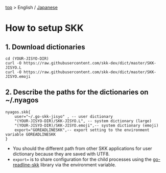 [top](../readme.md) &gt; English / [Japanese](./10-SetupSKK_ja.md)


How to setup SKK
================

## 1. Download dictionaries

    cd (YOUR-JISYO-DIR)
    curl -O https://raw.githubusercontent.com/skk-dev/dict/master/SKK-JISYO.L
    curl -O https://raw.githubusercontent.com/skk-dev/dict/master/SKK-JISYO.emoji

## 2. Describe the paths for the dictionaries on ~/.nyagos

    nyagos.skk{
        user="~/.go-skk-jisyo" , -- user dictionary
        "(YOUR-JISYO-DIR)/SKK-JISYO.L", -- system dictionary (large)
        "(YOUR-JISYO-DIR)/SKK-JISYO.emoji",-- system dictionary (emoji)
        export="GOREADLINESKK",-- export setting to the environment variable GOREADLINESKK
    }

- You should the different path from other SKK applications for user dictionary because they are saved with UTF8.
- `export=` is to share configuration for the child processes using the [go-readline-skk] library via the environment variable.

[go-readline-skk]: https://github.com/nyaosorg/go-readline-skk
